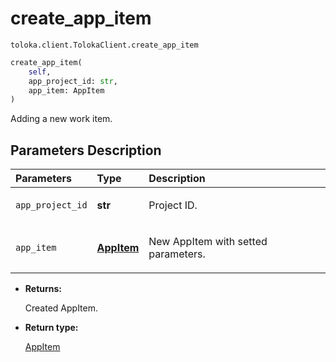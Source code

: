 # create_app_item
`toloka.client.TolokaClient.create_app_item`

```python
create_app_item(
    self,
    app_project_id: str,
    app_item: AppItem
)
```

Adding a new work item.

## Parameters Description

| Parameters | Type | Description |
| :----------| :----| :-----------|
`app_project_id`|**str**|<p>Project ID.</p>
`app_item`|**[AppItem](toloka.client.app.AppItem.md)**|<p>New AppItem with setted parameters.</p>

* **Returns:**

  Created AppItem.

* **Return type:**

  [AppItem](toloka.client.app.AppItem.md)
